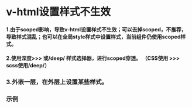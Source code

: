 # v-html设置样式不生效

#### 1.由于scoped影响，导致v-html设置样式不生效；可以去掉scoped，不推荐，导致样式混乱；也可以在全局style样式中设置样式，当前组件仍使用scoped样式。

#### 2.使用深度>>> 或/deep/ 样式选择器，进行scoped穿透。 （CSS使用 >>>    scss使用/deep/）

### 3.外嵌一层，在外层上设置某些样式。



### 示例

<style lang="scss" scoped



```scss
.container {
  background: $inquiryBgWhiteColor;
  padding: 0.18rem 0.12rem;
  .list {
    padding-left: 0.14rem;
    &-item {
      line-height: 0.41rem;
      border-bottom: 1px solid #F1F1F1;
      font-size: 0.14rem;
      color: #282828;
      @include text-ellipsis()
    }
  }
  .list-item /deep/ .keywords-text {
    color: $blueColor;
  }
}
```

</style>